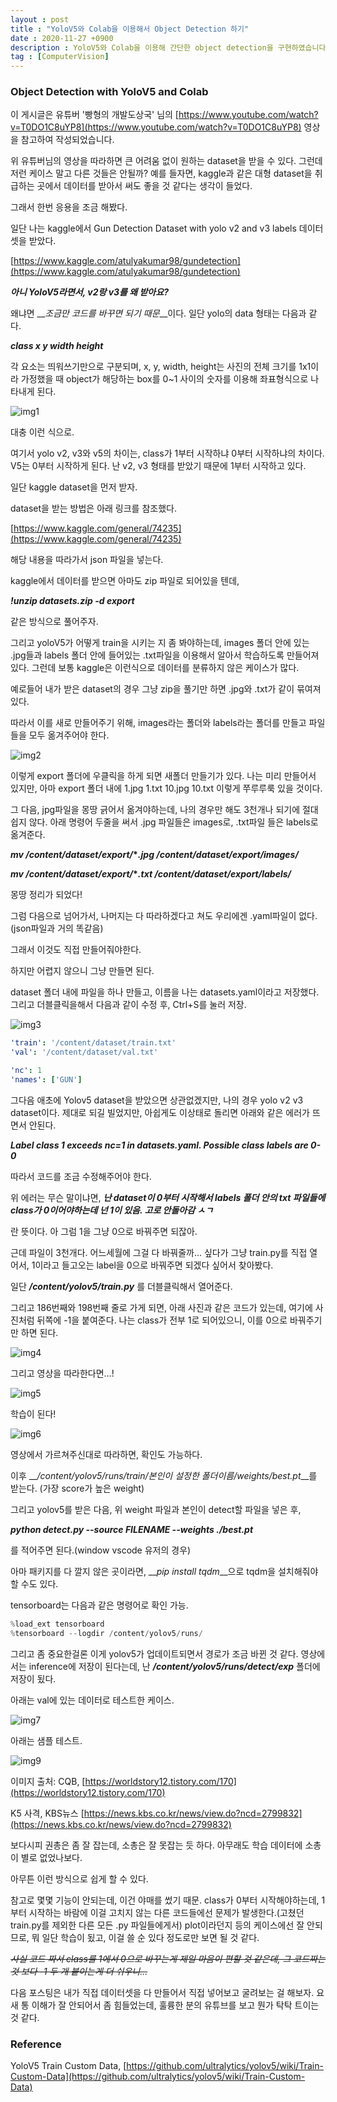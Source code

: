 ```yaml
---
layout : post
title : "YoloV5와 Colab을 이용해서 Object Detection 하기"
date : 2020-11-27 +0900
description : YoloV5와 Colab을 이용해 간단한 object detection을 구현하였습니다.
tag : [ComputerVision]
---
```


### Object Detection with YoloV5 and Colab



 이 게시글은 유튜버 '빵형의 개발도상국' 님의 [https://www.youtube.com/watch?v=T0DO1C8uYP8](https://www.youtube.com/watch?v=T0DO1C8uYP8) 영상을 참고하여 작성되었습니다.



 위 유튜버님의 영상을 따라하면 큰 어려움 없이 원하는 dataset을 받을 수 있다. 그런데 저런 케이스 말고 다른 것들은 안될까? 예를 들자면, kaggle과 같은 대형 dataset을 취급하는 곳에서 데이터를 받아서 써도 좋을 것 같다는 생각이 들었다.

 그래서 한번 응용을 조금 해봤다.



 일단 나는 kaggle에서 Gun Detection Dataset with yolo v2 and v3 labels 데이터셋을 받았다.

[https://www.kaggle.com/atulyakumar98/gundetection](https://www.kaggle.com/atulyakumar98/gundetection)

 __*아니 YoloV5라면서, v2랑 v3를 왜 받아요?*__

 왜냐면 __*조금만 코드를 바꾸면 되기 때문*__이다. 일단 yolo의 data 형태는 다음과 같다.

__*class x y width height*__

 각 요소는 띄워쓰기만으로 구분되며, x, y, width, height는 사진의 전체 크기를 1x1이라 가정했을 때 object가 해당하는 box를 0~1 사이의 숫자를 이용해 좌표형식으로 나타내게 된다.

![img1](https://raw.githubusercontent.com/ReaperMaKNaE/reapermaknae.github.io/main/assets/img/20201127-1.png)

 대충 이런 식으로.

 여기서 yolo v2, v3와 v5의 차이는, class가 1부터 시작하냐 0부터 시작하냐의 차이다. V5는 0부터 시작하게 된다. 난 v2, v3 형태를 받았기 때문에 1부터 시작하고 있다.



 일단 kaggle dataset을 먼저 받자.

 dataset을 받는 방법은 아래 링크를 참조했다.

[https://www.kaggle.com/general/74235](https://www.kaggle.com/general/74235)

 해당 내용을 따라가서 json 파일을 넣는다.

 kaggle에서 데이터를 받으면 아마도 zip 파일로 되어있을 텐데, 

__*!unzip datasets.zip -d export*__

같은 방식으로 풀어주자.



 그리고 yoloV5가 어떻게 train을 시키는 지 좀 봐야하는데, images 폴더 안에 있는 .jpg들과 labels 폴더 안에 들어있는 .txt파일을 이용해서 알아서 학습하도록 만들어져있다. 그런데 보통 kaggle은 이런식으로 데이터를 분류하지 않은 케이스가 많다.

 예로들어 내가 받은 dataset의 경우 그냥 zip을 풀기만 하면 .jpg와 .txt가 같이 묶여져있다.

 따라서 이를 새로 만들어주기 위해, images라는 폴더와 labels라는 폴더를 만들고 파일들을 모두 옮겨주어야 한다.

 ![img2](https://raw.githubusercontent.com/ReaperMaKNaE/reapermaknae.github.io/main/assets/img/20201127-2.png)

 이렇게 export 폴더에 우클릭을 하게 되면 새폴더 만들기가 있다. 나는 미리 만들어서 있지만, 아마 export 폴더 내에 1.jpg 1.txt 10.jpg 10.txt 이렇게 쭈루루룩 있을 것이다.



 그 다음, jpg파일을 몽땅 긁어서 옮겨야하는데, 나의 경우만 해도 3천개나 되기에 절대 쉽지 않다. 아래 명령어 두줄을 써서 .jpg 파일들은 images로, .txt파일 들은 labels로 옮겨준다.

__*mv /content/dataset/export/***.jpg /content/dataset/export/images/*__

__*mv /content/dataset/export/***.txt /content/dataset/export/labels/*__

 몽땅 정리가 되었다!



 그럼 다음으로 넘어가서, 나머지는 다 따라하겠다고 쳐도 우리에겐 .yaml파일이 없다.(json파일과 거의 똑같음)

 그래서 이것도 직접 만들어줘야한다.

 하지만 어렵지 않으니 그냥 만들면 된다.

dataset 폴더 내에 파일을 하나 만들고, 이름을 나는 datasets.yaml이라고 저장했다. 그리고 더블클릭을해서 다음과 같이 수정 후, Ctrl+S를 눌러 저장.

![img3](https://raw.githubusercontent.com/ReaperMaKNaE/reapermaknae.github.io/main/assets/img/20201127-3.png)

```yaml
'train': '/content/dataset/train.txt'
'val': '/content/dataset/val.txt'

'nc': 1
'names': ['GUN']
```



 그다음 애초에 Yolov5 dataset을 받았으면 상관없겠지만, 나의 경우 yolo v2 v3 dataset이다. 제대로 되길 빌었지만, 아쉽게도 이상태로 돌리면 아래와 같은 에러가 뜨면서 안된다.

__*Label class 1 exceeds nc=1 in datasets.yaml. Possible class labels are 0-0*__

따라서 코드를 조금 수정해주어야 한다.

 위 에러는 무슨 말이냐면, __*난 dataset이 0부터 시작해서 labels 폴더 안의 txt 파일들에 class가 0이어야하는데 넌 1이 있음. 고로 안돌아감 ㅅㄱ*__ 

란 뜻이다. 아 그럼 1을 그냥 0으로 바꿔주면 되잖아.

 근데 파일이 3천개다. 어느세월에 그걸 다 바꿔줄까... 싶다가 그냥 train.py를 직접 열어서, 1이라고 들고오는 label을 0으로 바꿔주면 되겠다 싶어서 찾아봤다. 

일단 __*/content/yolov5/train.py*__ 를 더블클릭해서 열어준다.

 그리고 186번째와 198번째 줄로 가게 되면, 아래 사진과 같은 코드가 있는데, 여기에 사진처럼 뒤쪽에 -1을 붙여준다. 나는 class가 전부 1로 되어있으니, 이를 0으로 바꿔주기만 하면 된다.

![img4](https://raw.githubusercontent.com/ReaperMaKNaE/reapermaknae.github.io/main/assets/img/20201127-4.png)

 그리고 영상을 따라한다면...!

![img5](https://raw.githubusercontent.com/ReaperMaKNaE/reapermaknae.github.io/main/assets/img/20201127-5.png)

 학습이 된다!

![img6](https://raw.githubusercontent.com/ReaperMaKNaE/reapermaknae.github.io/main/assets/img/20201127-6.png)

 영상에서 가르쳐주신대로 따라하면, 확인도 가능하다.



 이후 __*/content/yolov5/runs/train/본인이 설정한 폴더이름/weights/best.pt*__를 받는다. (가장 score가 높은 weight)

 그리고 yolov5를 받은 다음, 위 weight 파일과 본인이 detect할 파일을 넣은 후,

__*python detect.py --source FILENAME --weights ./best.pt*__

를 적어주면 된다.(window vscode 유저의 경우)

 아마 패키지를 다 깔지 않은 곳이라면, __*pip install tqdm*__으로 tqdm을 설치해줘야할 수도 있다.



tensorboard는 다음과 같은 명령어로 확인 가능.

```python
%load_ext tensorboard
%tensorboard --logdir /content/yolov5/runs/
```



그리고 좀 중요한걸론 이게 yolov5가 업데이트되면서 경로가 조금 바뀐 것 같다. 영상에서는 inference에 저장이 된다는데, 난 __*/content/yolov5/runs/detect/exp*__ 폴더에 저장이 됬다.

 아래는 val에 있는 데이터로 테스트한  케이스.

![img7](https://raw.githubusercontent.com/ReaperMaKNaE/reapermaknae.github.io/main/assets/img/20201127-7.png)



아래는 샘플 테스트.

![img9](https://raw.githubusercontent.com/ReaperMaKNaE/reapermaknae.github.io/main/assets/img/20201127-9.png)

이미지 출처: CQB, [https://worldstory12.tistory.com/170](https://worldstory12.tistory.com/170)

K5 사격, KBS뉴스 [https://news.kbs.co.kr/news/view.do?ncd=2799832](https://news.kbs.co.kr/news/view.do?ncd=2799832)

 보다시피 권총은 좀 잘 잡는데, 소총은 잘 못잡는 듯 하다. 아무래도 학습 데이터에 소총이 별로 없었나보다.



 아무튼 이런 방식으로 쉽게 할 수 있다.

 참고로 몇몇 기능이 안되는데, 이건 야매를 썼기 때문. class가 0부터 시작해야하는데, 1부터 시작하는 바람에 이걸 고치지 않는 다른 코드들에선 문제가 발생한다.(고쳤던 train.py를 제외한 다른 모든 .py 파일들에게서) plot이라던지 등의 케이스에선 잘 안되므로, 뭐 일단 학습이 됬고, 이걸 쓸 순 있다 정도로만 보면 될 것 같다.

 ~~*사실 코드 짜서 class를 1에서 0으로 바꾸는게 제일 마음이 편할 것 같은데, 그 코드짜는 것 보다 -1 두 개 붙이는게 더 쉬우니...*~~



 다음 포스팅은 내가 직접 데이터셋을 다 만들어서 직접 넣어보고 굴려보는 걸 해보자. 요새 통 이해가 잘 안되어서 좀 힘들었는데, 훌륭한 분의 유튜브를 보고 뭔가 탁탁 트이는 것 같다.



### Reference

YoloV5 Train Custom Data, [https://github.com/ultralytics/yolov5/wiki/Train-Custom-Data](https://github.com/ultralytics/yolov5/wiki/Train-Custom-Data)